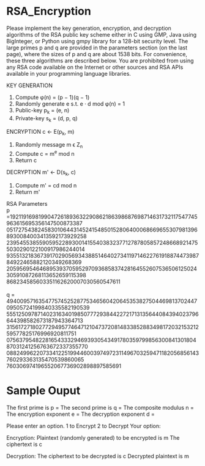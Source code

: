 # RSA_Encryption
Please implement the key generation, encryption, and decryption algorithms of the RSA public key scheme either in C using GMP, Java using BigInteger, or Python using gmpy library for a 128-bit
security level. The large primes p and q are provided in the parameters section (on the last page), where the sizes of p and q are about 1538 bits. For convenience, these three algorithms are described
below. You are prohibited from using any RSA code available on the Internet or other sources and RSA APIs available in your programming language libraries.

KEY GENERATION
1.	Compute φ(n) = (p − 1)(q − 1)
2.	Randomly generate e s.t.    e · d mod φ(n) = 1
3.	Public-key p<sub>k</sub> = (e, n)
4.	Private-key s<sub>k</sub> = (d, p, q)

ENCRYPTION c ← E(p<sub>k</sub>, m)
1.	Randomly message m ϵ Z<sub>n</sub>
2.	Compute c = m<sup>e</sup> mod n
3.	Return c

DECRYPTION m' ← D(s<sub>k</sub>, c) 
1.	Compute m' = cd mod n
2.	Return m'

RSA Parameters
</br>
p =1921191698199047261893632290862186398687698714631732117547745963615695356147500873387
0517275438245830106443145241548501528064000686696553079813968930084003413592173929258
2395455385590595228930014155403832377127878058572486689214755030290122100917986244014
9355132183673917029056934388514640273411971462276191887447398784922465882120349268369
2059569546468953937059529709368583742816455260753650612502430591087268113652659115398
868234585603351162620007030560547611
</br> </br>
q = 4940095716354775745252877534656042064535382750446981370244709505724199840335582190539
5551250978714023163401985077729384422721713135644084394023796644398582673187943364713
3156172718027729495774647121047372081483385288349817203215321259577825176996920811751
0756379548228165433329469393054349178035979985630084130180487031241256763672337355770
0882499622073341225199446003974972311496703259471182056856143760293363135470539860065
760306974196552067736902898897585691

# Sample Ouput
The first prime is p =
The second prime is q =
The composite modulus n =
The encryption exponent e =
The decryption exponent d =

Please enter an option.
1 to Encrypt
2 to Decrypt
Your option:


Encryption:
Plaintext (randomly generated) to be encrypted is m 
The ciphertext is c 

Decryption:
The ciphertext to be decrypted is c 
Decrypted plaintext is m 

